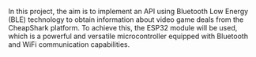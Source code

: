 In this project, the aim is to implement an API using Bluetooth Low Energy (BLE) technology to obtain information about video game deals from the CheapShark platform. To achieve this, the ESP32 module will be used, which is a powerful and versatile microcontroller equipped with Bluetooth and WiFi communication capabilities.

